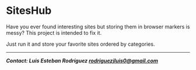 # SitesHub

Have you ever found interesting sites but storing them in browser markers is messy?
This project is intended to fix it.

Just run it and store your favorite sites ordered by categories.

******

***Contact: Luis Esteban Rodríguez <rodriguezjluis0@gmail.com>***